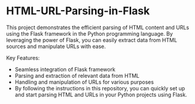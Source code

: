 # HTML-URL-Parsing-in-Flask
This project demonstrates the efficient parsing of HTML content and URLs using the Flask framework in the Python programming language. By leveraging the power of Flask, you can easily extract data from HTML sources and manipulate URLs with ease.

Key Features:    
- Seamless integration of Flask framework     
- Parsing and extraction of relevant data from HTML     
- Handling and manipulation of URLs for various purposes      
- By following the instructions in this repository, you can quickly set up and start parsing HTML and URLs in your Python projects using Flask.     
